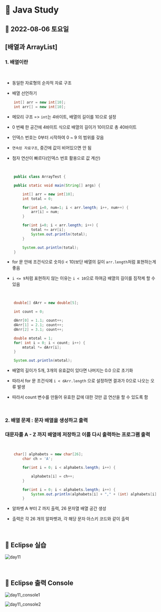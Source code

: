 # 📌 Java Study

## 🔸 2022-08-06 토요일

## [배열과 ArrayList]

### 1. 배열이란

<br>

- 동일한 자료형의 순차적 자료 구조

- 배열 선언하기

```java
    int[] arr = new int[10];
    int arr[] = new int[10];
```

- 메모리 구조 => `int`는 4바이트, 배열의 길이를 10으로 설정

- 0 번째 한 공간에 4바이트 식으로 배열의 길이가 10이므로 총 40바이트

- 인덱스 번호는 0부터 시작하여 0 ~ 9 의 범위를 갖음

- `연속된 자료구조`, 중간에 값이 비어있으면 안 됨

- 첨자 연산이 빠르다(인덱스 번호 활용으로 값 계산)

<br>

```java
    public class ArrayTest {

	public static void main(String[] args) {

		int[] arr = new int[10];
		int total = 0;

		for(int i=0, num=1; i < arr.length; i++, num++) {
			arr[i] = num;
		}

		for(int i=0; i < arr.length; i++) {
			total += arr[i];
			System.out.println(total);
		}

		System.out.println(total);
	}
```

- for 문 안에 조건식으로 숫자(i < 10)보단 배열의 길이 `arr.length`처럼 표현하는게 좋음

- `i <= 9`처럼 표현하지 않는 이유는 `i < 10`으로 하여금 배열의 길이를 짐작케 할 수 있음

<br>

```java
    double[] dArr = new double[5];

	int count = 0;

	dArr[0] = 1.1; count++;
	dArr[1] = 2.1; count++;
	dArr[2] = 3.1; count++;

	double mtotal = 1;
	for( int i = 0; i < count; i++) {
		mtotal *= dArr[i];
	}

	System.out.println(mtotal);
```

- 배열의 길이가 5개, 3개의 유효값이 있다면 나머지는 0.0 으로 초기화

- 따라서 for 문 조건식에 `i < dArr.length` 으로 설정하면 결과가 0으로 나오는 오류 발생

- 따라서 count 변수를 만들어 유효한 값에 대한 것만 곱 연산을 할 수 있도록 함

<br>

### 2. 배열 문제 : 문자 배열을 생성하고 출력

### 대문자를 A - Z 까지 배열에 저장하고 이를 다시 출력하는 프로그램 출력

<br>

```java
    char[] alphabets = new char[26];
		char ch = 'A';

		for(int i = 0; i < alphabets.length; i++) {

			alphabets[i] = ch++;
		}

		for(int i = 0; i < alphabets.length; i++) {
			System.out.println(alphabets[i] + "," + (int) alphabets[i] );
		}
```

- 알파벳 A 부터 Z 까지 출력, 26 문자열 배열 공간 생성

- 출력은 각 26 개의 알파벳과, 각 해당 문자 아스키 코드와 같이 출력

<br>

## 🔖 Eclipse 실습

![day11](https://user-images.githubusercontent.com/79084294/183284410-26bc20c3-040f-4466-94f9-e16029637476.png)

<br>

## 🔖 Eclipse 출력 Console

![day11_console1](https://user-images.githubusercontent.com/79084294/183284413-87918fe9-3e6a-4053-b497-32905c303733.png)

![day11_console2](https://user-images.githubusercontent.com/79084294/183284416-2d0d3bec-e27f-4db5-8803-f4cf4117da25.png)
